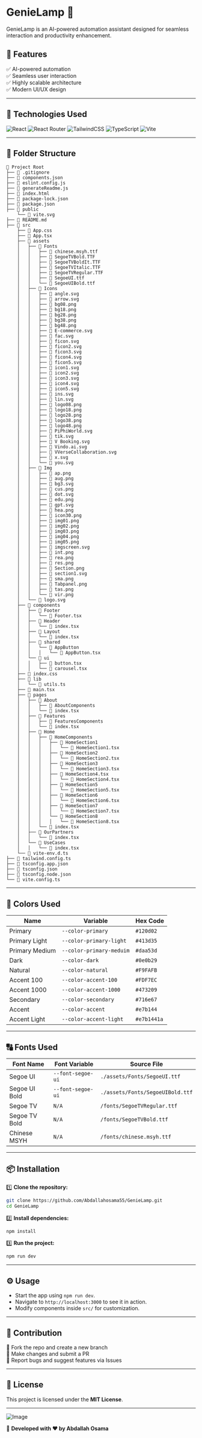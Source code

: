 # GenieLamp 🚀  

GenieLamp is an AI-powered automation assistant designed for seamless interaction and productivity enhancement.  

## 🌟 Features  
✅ AI-powered automation  
✅ Seamless user interaction  
✅ Highly scalable architecture  
✅ Modern UI/UX design  

---

## 📌 Technologies Used  

![React](https://img.shields.io/badge/React-20232A?style=for-the-badge&logo=react&logoColor=61DAFB) ![React Router](https://img.shields.io/badge/React_Router-CA4245?style=for-the-badge&logo=react-router&logoColor=white) ![TailwindCSS](https://img.shields.io/badge/Tailwind_CSS-38B2AC?style=for-the-badge&logo=tailwind-css&logoColor=white) ![TypeScript](https://img.shields.io/badge/TypeScript-007ACC?style=for-the-badge&logo=typescript&logoColor=white) ![Vite](https://img.shields.io/badge/Vite-646CFF?style=for-the-badge&logo=vite&logoColor=white)  

---

## 📂 Folder Structure  

```
📁 Project Root
├── 📄 .gitignore
├── 📄 components.json
├── 📄 eslint.config.js
├── 📄 generateReadme.js
├── 📄 index.html
├── 📄 package-lock.json
├── 📄 package.json
├── 📂 public
    └── 📄 vite.svg
├── 📄 README.md
├── 📂 src
    ├── 📄 App.css
    ├── 📄 App.tsx
    ├── 📂 assets
    │   ├── 📂 Fonts
    │   │   ├── 📄 chinese.msyh.ttf
    │   │   ├── 📄 SegoeTVBold.TTF
    │   │   ├── 📄 SegoeTVBoldIt.TTF
    │   │   ├── 📄 SegoeTVItalic.TTF
    │   │   ├── 📄 SegoeTVRegular.TTF
    │   │   ├── 📄 SegoeUI.ttf
    │   │   └── 📄 SegoeUIBold.ttf
    │   ├── 📂 Icons
    │   │   ├── 📄 angle.svg
    │   │   ├── 📄 arrow.svg
    │   │   ├── 📄 bg08.png
    │   │   ├── 📄 bg18.png
    │   │   ├── 📄 bg28.png
    │   │   ├── 📄 bg38.png
    │   │   ├── 📄 bg48.png
    │   │   ├── 📄 E-commerce.svg
    │   │   ├── 📄 fac.svg
    │   │   ├── 📄 ficon.svg
    │   │   ├── 📄 ficon2.svg
    │   │   ├── 📄 ficon3.svg
    │   │   ├── 📄 ficon4.svg
    │   │   ├── 📄 ficon5.svg
    │   │   ├── 📄 icon1.svg
    │   │   ├── 📄 icon2.svg
    │   │   ├── 📄 icon3.svg
    │   │   ├── 📄 icon4.svg
    │   │   ├── 📄 icon5.svg
    │   │   ├── 📄 ins.svg
    │   │   ├── 📄 lin.svg
    │   │   ├── 📄 logo08.png
    │   │   ├── 📄 logo18.png
    │   │   ├── 📄 logo28.png
    │   │   ├── 📄 logo38.png
    │   │   ├── 📄 logo48.png
    │   │   ├── 📄 PiPhiWorld.svg
    │   │   ├── 📄 tik.svg
    │   │   ├── 📄 V Booking.svg
    │   │   ├── 📄 Vindo.ai.svg
    │   │   ├── 📄 VVerseCollaboration.svg
    │   │   ├── 📄 x.svg
    │   │   └── 📄 you.svg
    │   ├── 📂 Img
    │   │   ├── 📄 ap.png
    │   │   ├── 📄 aug.png
    │   │   ├── 📄 bg3.svg
    │   │   ├── 📄 cus.png
    │   │   ├── 📄 dot.svg
    │   │   ├── 📄 edu.png
    │   │   ├── 📄 gpt.svg
    │   │   ├── 📄 hea.png
    │   │   ├── 📄 icon30.png
    │   │   ├── 📄 img01.png
    │   │   ├── 📄 img02.png
    │   │   ├── 📄 img03.png
    │   │   ├── 📄 img04.png
    │   │   ├── 📄 img05.png
    │   │   ├── 📄 imgscreen.svg
    │   │   ├── 📄 int.png
    │   │   ├── 📄 rea.png
    │   │   ├── 📄 res.png
    │   │   ├── 📄 Section.png
    │   │   ├── 📄 section1.svg
    │   │   ├── 📄 sma.png
    │   │   ├── 📄 Tabpanel.png
    │   │   ├── 📄 tas.png
    │   │   └── 📄 vir.png
    │   └── 📄 logo.svg
    ├── 📂 components
    │   ├── 📂 Footer
    │   │   └── 📄 Footer.tsx
    │   ├── 📂 Header
    │   │   └── 📄 index.tsx
    │   ├── 📂 Layout
    │   │   └── 📄 index.tsx
    │   ├── 📂 shared
    │   │   └── 📂 AppButton
    │   │   │   └── 📄 AppButton.tsx
    │   └── 📂 ui
    │   │   ├── 📄 button.tsx
    │   │   └── 📄 carousel.tsx
    ├── 📄 index.css
    ├── 📂 lib
    │   └── 📄 utils.ts
    ├── 📄 main.tsx
    ├── 📂 pages
    │   ├── 📂 About
    │   │   ├── 📂 AboutComponents
    │   │   └── 📄 index.tsx
    │   ├── 📂 Features
    │   │   ├── 📂 FeaturesComponents
    │   │   └── 📄 index.tsx
    │   ├── 📂 Home
    │   │   ├── 📂 HomeComponents
    │   │   │   ├── 📂 HomeSection1
    │   │   │   │   └── 📄 HomeSection1.tsx
    │   │   │   ├── 📂 HomeSection2
    │   │   │   │   └── 📄 HomeSection2.tsx
    │   │   │   ├── 📂 HomeSection3
    │   │   │   │   └── 📄 HomeSection3.tsx
    │   │   │   ├── 📂 HomeSection4.tsx
    │   │   │   │   └── 📄 HomeSection4.tsx
    │   │   │   ├── 📂 HomeSection5
    │   │   │   │   └── 📄 HomeSection5.tsx
    │   │   │   ├── 📂 HomeSection6
    │   │   │   │   └── 📄 HomeSection6.tsx
    │   │   │   ├── 📂 HomeSection7
    │   │   │   │   └── 📄 HomeSection7.tsx
    │   │   │   └── 📂 HomeSection8
    │   │   │   │   └── 📄 HomeSection8.tsx
    │   │   └── 📄 index.tsx
    │   ├── 📂 OurPartners
    │   │   └── 📄 index.tsx
    │   └── 📂 UseCases
    │   │   └── 📄 index.tsx
    └── 📄 vite-env.d.ts
├── 📄 tailwind.config.ts
├── 📄 tsconfig.app.json
├── 📄 tsconfig.json
├── 📄 tsconfig.node.json
└── 📄 vite.config.ts

```

---
## 🎨 Colors Used  

| Name                      | Variable                  | Hex Code  |
|---------------------------|--------------------------|----------|
| Primary                   | `--color-primary`         | `#120d02` |
| Primary Light             | `--color-primary-light`   | `#413d35` |
| Primary Medium            | `--color-primary-meduim`  | `#daa53d` |
| Dark                      | `--color-dark`            | `#0e0b29` |
| Natural                   | `--color-natural`         | `#F9FAFB` |
| Accent 100                | `--color-accent-100`      | `#FDF7EC` |
| Accent 1000               | `--color-accent-1000`     | `#473209` |
| Secondary                 | `--color-secondary`       | `#716e67` |
| Accent                    | `--color-accent`         | `#e7b144` |
| Accent Light              | `--color-accent-light`   | `#e7b1441a` |

---

## 🔠 Fonts Used  

| Font Name         | Font Variable          | Source File |
|-------------------|-----------------------|-------------|
| Segoe UI         | `--font-segoe-ui`      | `./assets/Fonts/SegoeUI.ttf` |
| Segoe UI Bold    | `--font-segoe-ui`      | `./assets/Fonts/SegoeUIBold.ttf` |
| Segoe TV         | `N/A`                   | `/fonts/SegoeTVRegular.ttf` |
| Segoe TV Bold    | `N/A`                   | `/fonts/SegoeTVBold.ttf` |
| Chinese MSYH     | `N/A`                   | `/fonts/chinese.msyh.ttf` |

---
## 📦 Installation  

1️⃣ **Clone the repository:**  
   ```bash
   git clone https://github.com/Abdallahosama55/GenieLamp.git
   cd GenieLamp
   ```

2️⃣ **Install dependencies:**  
   ```bash
   npm install
   ```

3️⃣ **Run the project:**  
   ```bash
   npm run dev
   ```

---

## ⚙️ Usage  

- Start the app using `npm run dev`.  
- Navigate to `http://localhost:3000` to see it in action.  
- Modify components inside `src/` for customization.  

---

## 🤝 Contribution  

🔹 Fork the repo and create a new branch  
🔹 Make changes and submit a PR  
🔹 Report bugs and suggest features via Issues  

---

## 📜 License  

This project is licensed under the **MIT License**.  

---
![Image](https://github.com/user-attachments/assets/f1c507ed-22b1-4bb7-b5cb-0bf207a6e693)

🚀 **Developed with ❤️ by Abdallah Osama**  
